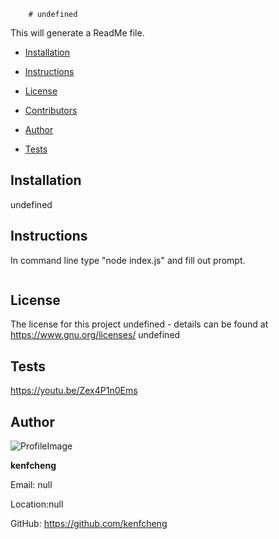 
        # undefined 
This will generate a ReadMe file.

* [Installation](#Installation)

* [Instructions](#Instructions)

* [License](#License)

* [Contributors](#Contributors)

* [Author](#Author)

* [Tests](#Tests)

## Installation
undefined
## Instructions
In command line type "node index.js" and fill out prompt.
```

```
## License 
The license for this project undefined - details can be found at https://www.gnu.org/licenses/ 
undefined
## Tests
https://youtu.be/Zex4P1n0Ems
## Author 

![ProfileImage](https://avatars0.githubusercontent.com/u/64857091?v=4)

**kenfcheng**

Email: null

Location:null

GitHub: https://github.com/kenfcheng
